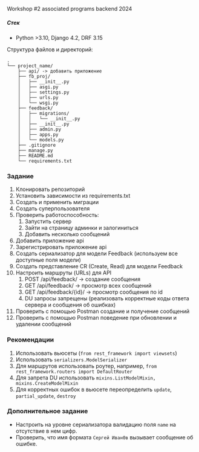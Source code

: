 Workshop #2 associated programs backend 2024

##### Стек
- Python >3.10, Django 4.2, DRF 3.15

Структура файлов и директорий:

```
.
└── project_name/
    ├── api/ -> добавить приложение
    ├── fb_proj/
    │   ├── __init__.py
    │   ├── asgi.py
    │   ├── settings.py
    │   ├── urls.py
    │   └── wsgi.py
    ├── feedback/
    │   ├── migrations/
    │   │   └── __init__.py
    │   ├── __init__.py
    │   ├── admin.py
    │   ├── apps.py
    │   └── models.py
    ├── .gitignore
    ├── manage.py
    ├── README.md
    └── requirements.txt
```

### Задание
1. Клонировать репозиторий
2. Установить зависимости из requirements.txt
3. Создать и применить миграции
4. Создать суперпользователя
5. Проверить работоспособность:
   1. Запустить сервер
   2. Зайти на страницу админки и залогиниться
   3. Добавить несколько сообщений
6. Добавить приложение api
7. Зарегистрировать приложение api
8. Создать сериализатор для модели Feedback (используем все доступные поля модели)
9. Создать представление CR (Create, Read) для модели Feedback
10. Настроить маршруты (URLs) для API
    1. POST /api/feedback/ -> создание сообщения
    2. GET /api/feedback/ -> просмотр всех сообщений
    3. GET /api/feedback/{id}/ -> просмотр сообщения по id
    4. DU запросы запрещены (реализовать корректные коды ответа сервера и сообщения об ошибках)
11. Проверить с помощью Postman создание и получение сообщений
12. Проверить с помощью Postman поведение при обновлении и удалении сообщений


### Рекомендации
1. Использовать вьюсеты (`from rest_framework import viewsets`)
2. Использовать `serializers.ModelSerializer`
3. Для маршрутов использовать роутер, например, `from rest_framework.routers import DefaultRouter`
4. Для запрета DU использовать `mixins.ListModelMixin, mixins.CreateModelMixin`
5. Для корректных ошибок в вьюсете переопределить `update`, `partial_update`, `destroy`

### Дополнительное задание
- Настроить на уровне сериализатора валидацию поля `name` на отсутствие в нем цифр.
- Проверить, что имя формата `Сергей Иван0в` вызывает сообщение об ошибке.
